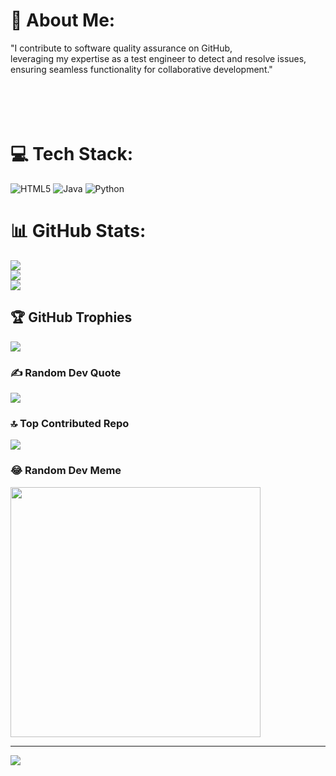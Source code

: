 # 💫 About Me:
"I contribute to software quality assurance on GitHub,<br>leveraging my expertise as a test engineer to detect and resolve issues, ensuring seamless functionality for collaborative development."<br><br><br><br><br>


# 💻 Tech Stack:
![HTML5](https://img.shields.io/badge/html5-%23E34F26.svg?style=for-the-badge&logo=html5&logoColor=white) ![Java](https://img.shields.io/badge/java-%23ED8B00.svg?style=for-the-badge&logo=openjdk&logoColor=white) ![Python](https://img.shields.io/badge/python-3670A0?style=for-the-badge&logo=python&logoColor=ffdd54)
# 📊 GitHub Stats:
![](https://github-readme-stats.vercel.app/api?username=Yesilden&theme=merko&hide_border=true&include_all_commits=true&count_private=false)<br/>
![](https://github-readme-streak-stats.herokuapp.com/?user=Yesilden&theme=merko&hide_border=true)<br/>
![](https://github-readme-stats.vercel.app/api/top-langs/?username=Yesilden&theme=merko&hide_border=true&include_all_commits=true&count_private=false&layout=compact)

## 🏆 GitHub Trophies
![](https://github-profile-trophy.vercel.app/?username=Yesilden&theme=radical&no-frame=false&no-bg=true&margin-w=4)

### ✍️ Random Dev Quote
![](https://quotes-github-readme.vercel.app/api?type=horizontal&theme=radical)

### 🔝 Top Contributed Repo
![](https://github-contributor-stats.vercel.app/api?username=Yesilden&limit=5&theme=dark&combine_all_yearly_contributions=true)

### 😂 Random Dev Meme
<img src='https://randommeme-five.vercel.app/' style="height: 400px;"/>

---
[![](https://visitcount.itsvg.in/api?id=Yesilden&icon=0&color=0)](https://visitcount.itsvg.in)

<!-- Proudly created with GPRM ( https://gprm.itsvg.in ) -->
